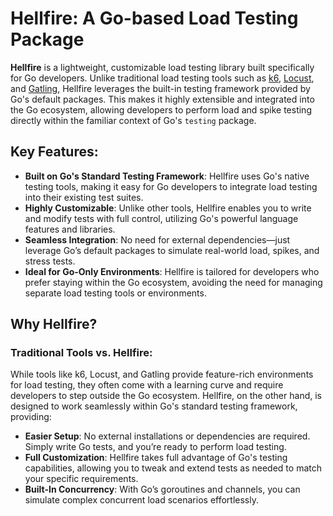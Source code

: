 # Hellfire: A Go-based Load Testing Package

**Hellfire** is a lightweight, customizable load testing library built specifically for Go developers. Unlike traditional load testing tools such as [k6](https://k6.io/), [Locust](https://locust.io/), and [Gatling](https://gatling.io/), Hellfire leverages the built-in testing framework provided by Go's default packages. This makes it highly extensible and integrated into the Go ecosystem, allowing developers to perform load and spike testing directly within the familiar context of Go's `testing` package.

## Key Features:
- **Built on Go's Standard Testing Framework**: Hellfire uses Go's native testing tools, making it easy for Go developers to integrate load testing into their existing test suites.
- **Highly Customizable**: Unlike other tools, Hellfire enables you to write and modify tests with full control, utilizing Go's powerful language features and libraries.
- **Seamless Integration**: No need for external dependencies—just leverage Go’s default packages to simulate real-world load, spikes, and stress tests.
- **Ideal for Go-Only Environments**: Hellfire is tailored for developers who prefer staying within the Go ecosystem, avoiding the need for managing separate load testing tools or environments.

## Why Hellfire?

### Traditional Tools vs. Hellfire:
While tools like k6, Locust, and Gatling provide feature-rich environments for load testing, they often come with a learning curve and require developers to step outside the Go ecosystem. Hellfire, on the other hand, is designed to work seamlessly within Go's standard testing framework, providing:

- **Easier Setup**: No external installations or dependencies are required. Simply write Go tests, and you’re ready to perform load testing.
- **Full Customization**: Hellfire takes full advantage of Go's testing capabilities, allowing you to tweak and extend tests as needed to match your specific requirements.
- **Built-In Concurrency**: With Go’s goroutines and channels, you can simulate complex concurrent load scenarios effortlessly.
